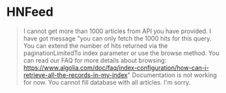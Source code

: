 # HNFeed

> I cannot get more than 1000 articles from API you have provided. I have got message 
"you can only fetch the 1000 hits for this query. You can extend the number of hits returned via the paginationLimitedTo index parameter or use the browse method. You can read our FAQ for more details about browsing: https://www.algolia.com/doc/faq/index-configuration/how-can-i-retrieve-all-the-records-in-my-index"
Documentation is not working for now. You cannot fill database with all articles. I'm sorry.
